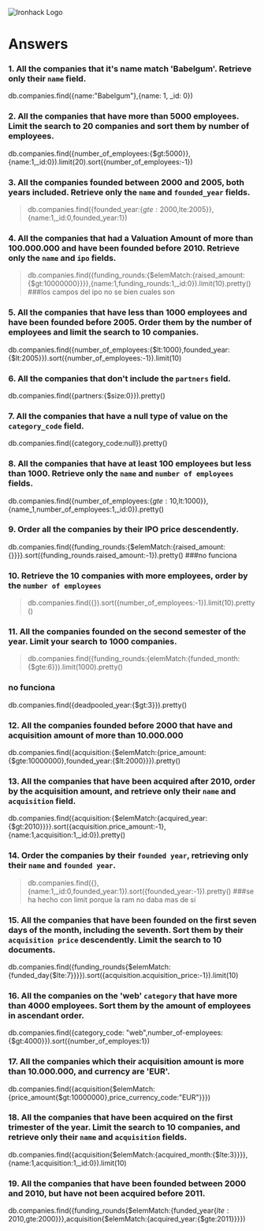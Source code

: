![Ironhack Logo](https://i.imgur.com/1QgrNNw.png)

# Answers

### 1. All the companies that it's name match 'Babelgum'. Retrieve only their `name` field.

db.companies.find({name:"Babelgum"},{name: 1, _id: 0})


### 2. All the companies that have more than 5000 employees. Limit the search to 20 companies and sort them by **number of employees**.

 db.companies.find({number_of_employees:{$gt:5000}},{name:1,_id:0}).limit(20).sort({number_of_employees:-1})


### 3. All the companies founded between 2000 and 2005, both years included. Retrieve only the `name` and `founded_year` fields.

> db.companies.find({founded_year:{$gte:2000,$lte:2005}},{name:1,_id:0,founded_year:1})

### 4. All the companies that had a Valuation Amount of more than 100.000.000 and have been founded before 2010. Retrieve only the `name` and `ipo` fields.

> db.companies.find({funding_rounds:{$elemMatch:{raised_amount:{$gt:10000000}}}},{name:1,funding_rounds:1,_id:0}).limit(10).pretty()
###los campos del ipo no se bien cuales son


### 5. All the companies that have less than 1000 employees and have been founded before 2005. Order them by the number of employees and limit the search to 10 companies.

db.companies.find({number_of_employees:{$lt:1000},founded_year:{$lt:2005}}).sort({number_of_employees:-1}).limit(10)


### 6. All the companies that don't include the `partners` field.

 db.companies.find({partners:{$size:0}}).pretty()


### 7. All the companies that have a null type of value on the `category_code` field.

db.companies.find({category_code:null}).pretty()


### 8. All the companies that have at least 100 employees but less than 1000. Retrieve only the `name` and `number of employees` fields.

db.companies.find({number_of_employees:{$gte:10,$lt:1000}},{name_1,number_of_employees:1,_id:0}).pretty()


### 9. Order all the companies by their IPO price descendently.

db.companies.find({funding_rounds:{$elemMatch:{raised_amount:{}}}}.sort({funding_rounds.raised_amount:-1}).pretty()
###no funciona

### 10. Retrieve the 10 companies with more employees, order by the `number of employees`

> db.companies.find({}).sort({number_of_employees:-1}).limit(10).pretty()


### 11. All the companies founded on the second semester of the year. Limit your search to 1000 companies.

> db.companies.find({funding_rounds:{elemMatch:{funded_month:{$gte:6}}).limit(1000).pretty()
### no funciona

<!-- ### 12. All the companies that have been 'deadpooled' after the third year. -->

db.companies.find({deadpooled_year:{$gt:3}}).pretty()


### 12. All the companies founded before 2000 that have and acquisition amount of more than 10.000.000

 db.companies.find({acquisition:{$elemMatch:{price_amount:{$gte:10000000},founded_year:{$lt:2000}}}).pretty()



### 13. All the companies that have been acquired after 2010, order by the acquisition amount, and retrieve only their `name` and `acquisition` field.

db.companies.find({acquisition:{$elemMatch:{acquired_year:{$gt:2010}}}}.sort({acquisition.price_amount:-1},{name:1,acquisition:1,_id:0}).pretty()


### 14. Order the companies by their `founded year`, retrieving only their `name` and `founded year`.

> db.companies.find({},{name:1,_id:0,founded_year:1}).sort({founded_year:-1}).pretty()
###se ha hecho con limit porque la ram no daba mas de sí



### 15. All the companies that have been founded on the first seven days of the month, including the seventh. Sort them by their `acquisition price` descendently. Limit the search to 10 documents.

db.companies.find({funding_rounds{$elemMatch:{funded_day{$lte:7}}}}).sort({acquisition.acquisition_price:-1}).limit(10)

### 16. All the companies on the 'web' `category` that have more than 4000 employees. Sort them by the amount of employees in ascendant order.

db.companies.find({category_code: "web",number_of-employees:{$gt:4000}}).sort({number_of_employes:1})

### 17. All the companies which their acquisition amount is more than 10.000.000, and currency are 'EUR'.

db.companies.find({acquisition{$elemMatch:{price_amount{$gt:10000000},price_currency_code:"EUR"}}})

### 18. All the companies that have been acquired on the first trimester of the year. Limit the search to 10 companies, and retrieve only their `name` and `acquisition` fields.

db.companies.find({acquisition{$elemMatch:{acquired_month:{$lte:3}}}},{name:1,acquisition:1,_id:0}).limit(10)

### 19. All the companies that have been founded between 2000 and 2010, but have not been acquired before 2011.

db.companies.find({funding_rounds{$elemMatch:{funded_year{$lte:2010,$gte:2000}}},acquisition{$elemMatch:{acquired_year:{$gte:2011}}}})
